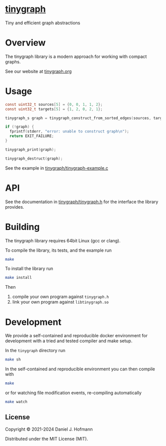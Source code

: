 # [tinygraph](https://tinygraph.org)

Tiny and efficient graph abstractions


# Overview

The tinygraph library is a modern approach for working with compact graphs.

See our website at [tinygraph.org](https://tinygraph.org)


# Usage

```c
const uint32_t sources[5] = {0, 0, 1, 1, 2};
const uint32_t targets[5] = {1, 2, 0, 2, 1};

tinygraph_s graph = tinygraph_construct_from_sorted_edges(sources, targets, 5);

if (!graph) {
  fprintf(stderr, "error: unable to construct graph\n");
  return EXIT_FAILURE;
}

tinygraph_print(graph);

tinygraph_destruct(graph);
```

See the example in [tinygraph/tinygraph-example.c](./tinygraph/tinygraph-example.c)


# API

See the documentation in [tinygraph/tinygraph.h](./tinygraph/tinygraph.h) for the interface the library provides.


# Building

The tinygraph library requires 64bit Linux (gcc or clang).

To compile the library, its tests, and the example run

```bash
make
```

To install the library run

```bash
make install
```

Then
1. compile your own program against `tinygraph.h`
2. link your own program against `libtinygraph.so`


# Development

We provide a self-contained and reproducible docker environment for development with a tried and tested compiler and make setup.

In the `tinygraph` directory run

```bash
make sh
```

In the self-contained and reproducible environment you can then compile with

```bash
make
```

or for watching file modification events, re-compiling automatically

```bash
make watch
```


## License

Copyright © 2021-2024 Daniel J. Hofmann

Distributed under the MIT License (MIT).

